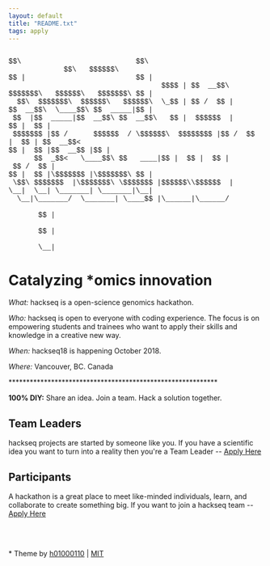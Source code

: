 ```yaml
---
layout: default
title: "README.txt"
tags: apply
---
```


<div><FONT FACE="courier">
<br>
$$\&nbsp;&nbsp;&nbsp;&nbsp;&nbsp;&nbsp;&nbsp;&nbsp;&nbsp;&nbsp;&nbsp;&nbsp;&nbsp;&nbsp;&nbsp;&nbsp;&nbsp;&nbsp;&nbsp;&nbsp;&nbsp;&nbsp;&nbsp;&nbsp;&nbsp;&nbsp;&nbsp;$$\&nbsp;&nbsp;&nbsp;&nbsp;&nbsp;&nbsp;&nbsp;&nbsp;&nbsp;&nbsp;&nbsp;&nbsp;&nbsp;&nbsp;&nbsp;&nbsp;&nbsp;&nbsp;&nbsp;&nbsp;&nbsp;&nbsp;&nbsp;&nbsp;&nbsp;&nbsp;&nbsp;&nbsp;&nbsp;&nbsp;&nbsp;&nbsp;&nbsp;&nbsp;&nbsp;&nbsp;&nbsp;&nbsp;&nbsp;$$\&nbsp;&nbsp;&nbsp;$$$$$$\&nbsp;&nbsp;<br>
$$&nbsp;|&nbsp;&nbsp;&nbsp;&nbsp;&nbsp;&nbsp;&nbsp;&nbsp;&nbsp;&nbsp;&nbsp;&nbsp;&nbsp;&nbsp;&nbsp;&nbsp;&nbsp;&nbsp;&nbsp;&nbsp;&nbsp;&nbsp;&nbsp;&nbsp;&nbsp;&nbsp;$$&nbsp;|&nbsp;&nbsp;&nbsp;&nbsp;&nbsp;&nbsp;&nbsp;&nbsp;&nbsp;&nbsp;&nbsp;&nbsp;&nbsp;&nbsp;&nbsp;&nbsp;&nbsp;&nbsp;&nbsp;&nbsp;&nbsp;&nbsp;&nbsp;&nbsp;&nbsp;&nbsp;&nbsp;&nbsp;&nbsp;&nbsp;&nbsp;&nbsp;&nbsp;&nbsp;&nbsp;&nbsp;$$$$&nbsp;|&nbsp;$$&nbsp;&nbsp;__$$\&nbsp;<br>
$$$$$$$\&nbsp;&nbsp;&nbsp;$$$$$$\&nbsp;&nbsp;&nbsp;$$$$$$$\&nbsp;$$&nbsp;|&nbsp;&nbsp;$$\&nbsp;&nbsp;$$$$$$$\&nbsp;&nbsp;$$$$$$\&nbsp;&nbsp;&nbsp;$$$$$$\&nbsp;&nbsp;\_$$&nbsp;|&nbsp;$$&nbsp;/&nbsp;&nbsp;$$&nbsp;|<br>
$$&nbsp;&nbsp;__$$\&nbsp;&nbsp;\____$$\&nbsp;$$&nbsp;&nbsp;_____|$$&nbsp;|&nbsp;$$&nbsp;&nbsp;|$$&nbsp;&nbsp;_____|$$&nbsp;&nbsp;__$$\&nbsp;$$&nbsp;&nbsp;__$$\&nbsp;&nbsp;&nbsp;$$&nbsp;|&nbsp;&nbsp;$$$$$$&nbsp;&nbsp;|<br>
$$&nbsp;|&nbsp;&nbsp;$$&nbsp;|&nbsp;$$$$$$$&nbsp;|$$&nbsp;/&nbsp;&nbsp;&nbsp;&nbsp;&nbsp;&nbsp;$$$$$$&nbsp;&nbsp;/&nbsp;\$$$$$$\&nbsp;&nbsp;$$$$$$$$&nbsp;|$$&nbsp;/&nbsp;&nbsp;$$&nbsp;|&nbsp;&nbsp;$$&nbsp;|&nbsp;$$&nbsp;&nbsp;__$$<&nbsp;<br>
$$&nbsp;|&nbsp;&nbsp;$$&nbsp;|$$&nbsp;&nbsp;__$$&nbsp;|$$&nbsp;|&nbsp;&nbsp;&nbsp;&nbsp;&nbsp;&nbsp;$$&nbsp;&nbsp;_$$<&nbsp;&nbsp;&nbsp;\____$$\&nbsp;$$&nbsp;&nbsp;&nbsp;____|$$&nbsp;|&nbsp;&nbsp;$$&nbsp;|&nbsp;&nbsp;$$&nbsp;|&nbsp;$$&nbsp;/&nbsp;&nbsp;$$&nbsp;|<br>
$$&nbsp;|&nbsp;&nbsp;$$&nbsp;|\$$$$$$$&nbsp;|\$$$$$$$\&nbsp;$$&nbsp;|&nbsp;\$$\&nbsp;$$$$$$$&nbsp;&nbsp;|\$$$$$$$\&nbsp;\$$$$$$$&nbsp;|$$$$$$\\$$$$$$&nbsp;&nbsp;|<br>
\__|&nbsp;&nbsp;\__|&nbsp;\_______|&nbsp;\_______|\__|&nbsp;&nbsp;\__|\_______/&nbsp;&nbsp;\_______|&nbsp;\____$$&nbsp;|\______|\______/&nbsp;<br>
&nbsp;&nbsp;&nbsp;&nbsp;&nbsp;&nbsp;&nbsp;&nbsp;&nbsp;&nbsp;&nbsp;&nbsp;&nbsp;&nbsp;&nbsp;&nbsp;&nbsp;&nbsp;&nbsp;&nbsp;&nbsp;&nbsp;&nbsp;&nbsp;&nbsp;&nbsp;&nbsp;&nbsp;&nbsp;&nbsp;&nbsp;&nbsp;&nbsp;&nbsp;&nbsp;&nbsp;&nbsp;&nbsp;&nbsp;&nbsp;&nbsp;&nbsp;&nbsp;&nbsp;&nbsp;&nbsp;&nbsp;&nbsp;&nbsp;&nbsp;&nbsp;&nbsp;&nbsp;&nbsp;&nbsp;&nbsp;&nbsp;&nbsp;&nbsp;&nbsp;&nbsp;&nbsp;&nbsp;&nbsp;&nbsp;&nbsp;$$&nbsp;|&nbsp;&nbsp;&nbsp;&nbsp;&nbsp;&nbsp;&nbsp;&nbsp;&nbsp;&nbsp;&nbsp;&nbsp;&nbsp;&nbsp;&nbsp;&nbsp;&nbsp;<br>
&nbsp;&nbsp;&nbsp;&nbsp;&nbsp;&nbsp;&nbsp;&nbsp;&nbsp;&nbsp;&nbsp;&nbsp;&nbsp;&nbsp;&nbsp;&nbsp;&nbsp;&nbsp;&nbsp;&nbsp;&nbsp;&nbsp;&nbsp;&nbsp;&nbsp;&nbsp;&nbsp;&nbsp;&nbsp;&nbsp;&nbsp;&nbsp;&nbsp;&nbsp;&nbsp;&nbsp;&nbsp;&nbsp;&nbsp;&nbsp;&nbsp;&nbsp;&nbsp;&nbsp;&nbsp;&nbsp;&nbsp;&nbsp;&nbsp;&nbsp;&nbsp;&nbsp;&nbsp;&nbsp;&nbsp;&nbsp;&nbsp;&nbsp;&nbsp;&nbsp;&nbsp;&nbsp;&nbsp;&nbsp;&nbsp;&nbsp;$$&nbsp;|&nbsp;&nbsp;&nbsp;&nbsp;&nbsp;&nbsp;&nbsp;&nbsp;&nbsp;&nbsp;&nbsp;&nbsp;&nbsp;&nbsp;&nbsp;&nbsp;&nbsp;<br>
&nbsp;&nbsp;&nbsp;&nbsp;&nbsp;&nbsp;&nbsp;&nbsp;&nbsp;&nbsp;&nbsp;&nbsp;&nbsp;&nbsp;&nbsp;&nbsp;&nbsp;&nbsp;&nbsp;&nbsp;&nbsp;&nbsp;&nbsp;&nbsp;&nbsp;&nbsp;&nbsp;&nbsp;&nbsp;&nbsp;&nbsp;&nbsp;&nbsp;&nbsp;&nbsp;&nbsp;&nbsp;&nbsp;&nbsp;&nbsp;&nbsp;&nbsp;&nbsp;&nbsp;&nbsp;&nbsp;&nbsp;&nbsp;&nbsp;&nbsp;&nbsp;&nbsp;&nbsp;&nbsp;&nbsp;&nbsp;&nbsp;&nbsp;&nbsp;&nbsp;&nbsp;&nbsp;&nbsp;&nbsp;&nbsp;&nbsp;\__|&nbsp;&nbsp;&nbsp;&nbsp;&nbsp;&nbsp;&nbsp;&nbsp;&nbsp;&nbsp;&nbsp;&nbsp;&nbsp;&nbsp;&nbsp;&nbsp;&nbsp;</FONT></div>

# **Catalyzing \*omics innovation**

*What:* hackseq is a open-science genomics hackathon.

*Who:* hackseq is open to everyone with coding experience. The focus is on empowering students and trainees who want to apply their skills and knowledge in a creative new way.

*When:* hackseq18 is happening October 2018.

*Where:* Vancouver, BC. Canada


\*\*\*\*\*\*\*\*\*\*\*\*\*\*\*\*\*\*\*\*\*\*\*\*\*\*\*\*\*\*\*\*\*\*\*\*\*\*\*\*\*\*\*\*\*\*\*\*\*\*\*\*\*\*\*\*\*\*\*

**100% DIY:** Share an idea. Join a team. Hack a solution together.

## Team Leaders

hackseq projects are started by someone like you. If you have a scientific idea you want to turn into a reality then you're a Team Leader -- [Apply Here](/2018/03/16/team-leads.txt.html)

## Participants

A hackathon is a great place to meet like-minded individuals, learn, and collaborate to create something big. If you want to join a hackseq team -- [Apply Here](2018-03-15-participants.txt.md)


<br><br>
<p> * Theme by <a href="http://github.com/h01000110" target="_blank">h01000110</a> | <a href="https://github.com/h01000110/h01000110.github.io/blob/master/LICENSE" target="_blank">MIT</a></p>